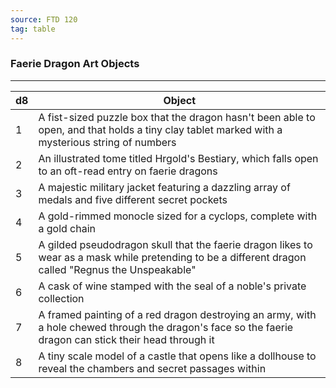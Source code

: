 ```yaml
---
source: FTD 120
tag: table
---
```


### Faerie Dragon Art Objects
---
|d8|Object|
|----|------------|
|1|A fist-sized puzzle box that the dragon hasn't been able to open, and that holds a tiny clay tablet marked with a mysterious string of numbers|
|2|An illustrated tome titled Hrgold's Bestiary, which falls open to an oft-read entry on faerie dragons|
|3|A majestic military jacket featuring a dazzling array of medals and five different secret pockets|
|4|A gold-rimmed monocle sized for a cyclops, complete with a gold chain|
|5|A gilded pseudodragon skull that the faerie dragon likes to wear as a mask while pretending to be a different dragon called "Regnus the Unspeakable"|
|6|A cask of wine stamped with the seal of a noble's private collection|
|7|A framed painting of a red dragon destroying an army, with a hole chewed through the dragon's face so the faerie dragon can stick their head through it|
|8|A tiny scale model of a castle that opens like a dollhouse to reveal the chambers and secret passages within|
